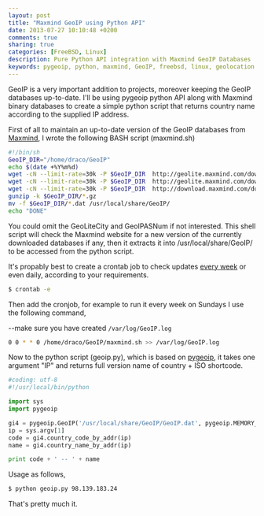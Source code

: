 ```yaml
---
layout: post
title: "Maxmind GeoIP using Python API"
date: 2013-07-27 10:10:48 +0200
comments: true
sharing: true
categories: [FreeBSD, Linux]
description: Pure Python API integration with Maxmind GeoIP Databases
keywords: pygeoip, python, maxmind, GeoIP, freebsd, linux, geolocation 
---
```

GeoIP is a very important addition to projects, moreover keeping the GeoIP databases up-to-date. I'll be using pygeoip python API along with Maxmind binary databases to create a simple python script that returns country name according to the supplied IP address.
<!-- more -->
First of all to maintain an up-to-date version of the GeoIP databases from [Maxmind](http://dev.maxmind.com/geoip/legacy/install/country/ "Maxmind Installation"), I wrote the following BASH script (maxmind.sh)
``` bash
#!/bin/sh
GeoIP_DIR="/home/draco/GeoIP"
echo $(date +%Y%m%d)
wget -cN --limit-rate=30k -P $GeoIP_DIR  http://geolite.maxmind.com/download/geoip/database/GeoLiteCountry/GeoIP.dat.gz
wget -cN --limit-rate=30k -P $GeoIP_DIR  http://geolite.maxmind.com/download/geoip/database/GeoLiteCity.dat.gz
wget -cN --limit-rate=30k -P $GeoIP_DIR  http://download.maxmind.com/download/geoip/database/asnum/GeoIPASNum.dat.gz
gunzip -k $GeoIP_DIR/*.gz
mv -f $GeoIP_DIR/*.dat /usr/local/share/GeoIP/
echo "DONE"
```
You could omit the GeoLiteCity and GeoIPASNum if not interested. This shell script will check the Maxmind website for a new version of the currently downloaded databases if any, then it extracts it into /usr/local/share/GeoIP/ to be accessed from the python script.

It's propably best to create a crontab job to check updates [every week](http://superuser.com/a/67353 "SuperUser | Weekyly Cron") or even daily, according to your requirements.
``` bash
$ crontab -e
```
Then add the cronjob, for example to run it every week on Sundays I use the following command,

--make sure you have created `/var/log/GeoIP.log`
``` bash
0 0 * * 0 /home/draco/GeoIP/maxmind.sh >> /var/log/GeoIP.log
```
Now to the python script (geoip.py), which is based on [pygeoip](https://github.com/appliedsec/pygeoip "pygeoip on GitHub"), it takes one argument "IP" and returns full version name of country + ISO shortcode.
``` python
#coding: utf-8
#!/usr/local/bin/python

import sys
import pygeoip

gi4 = pygeoip.GeoIP('/usr/local/share/GeoIP/GeoIP.dat', pygeoip.MEMORY_CACHE)
ip = sys.argv[1]
code = gi4.country_code_by_addr(ip)
name = gi4.country_name_by_addr(ip)

print code + ' -- ' + name
```
Usage as follows,
``` bash
$ python geoip.py 98.139.183.24
```
That's pretty much it.
